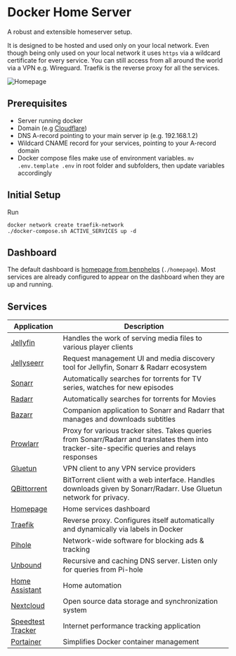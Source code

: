 # Docker Home Server

A robust and extensible homeserver setup.

It is designed to be hosted and used only on your local network. Even though being only used on your local network it uses ```https``` via a wildcard certificate for every service. You can still access from all around the world via a VPN e.g. Wireguard. Traefik is the reverse proxy for all the services.

![Homepage](https://raw.githubusercontent.com/hivian/docker-home/master/dashboard.png)

## Prerequisites

- Server running docker
- Domain (e.g [Cloudflare](https://www.cloudflare.com/))
- DNS A-record pointing to your main server ip (e.g. 192.168.1.2)
- Wildcard CNAME record for your services, pointing to your A-record domain
- Docker compose files make use of environment variables. ```mv .env.template .env``` in root folder and subfolders, then update variables accordingly

## Initial Setup

Run 
```
docker network create traefik-network
./docker-compose.sh ACTIVE_SERVICES up -d
```

## Dashboard

The default dashboard is [homepage from benphelps](https://github.com/benphelps/homepage) (```./homepage```). Most services are already configured to appear on the dashboard when they are up and running.

## Services

| **Application**                 | **Description**                      |                                  
|---------------------------------|--------------------------------------|
| [Jellyfin](https://jellyfin.org/) | Handles the work of serving media files to various player clients
| [Jellyseerr](https://github.com/Fallenbagel/jellyseerr) | Request management UI and media discovery tool for Jellyfin, Sonarr & Radarr ecosystem
| [Sonarr](https://sonarr.tv) | Automatically searches for torrents for TV series, watches for new episodes
| [Radarr](https://radarr.video) | Automatically searches for torrents for Movies                                              
| [Bazarr](https://www.bazarr.media/) | Companion application to Sonarr and Radarr that manages and downloads subtitles                                                                        
| [Prowlarr](https://prowlarr.com/) | Proxy for various tracker sites. Takes queries from Sonarr/Radarr and translates them into tracker-site-specific queries and relays responses  
| [Gluetun](https://github.com/qdm12/gluetun) | VPN client to any VPN service providers
| [QBittorrent](https://www.qbittorrent.org/) | BitTorrent client with a web interface. Handles downloads given by Sonarr/Radarr. Use Gluetun network for privacy.
| [Homepage](https://gethomepage.dev)| Home services dashboard
| [Traefik](https://traefik.io)| Reverse proxy. Configures itself automatically and dynamically via labels in Docker
| [Pihole](https://pi-hole.net/)  |  Network-wide software for blocking ads & tracking
| [Unbound](https://github.com/MatthewVance/unbound-docker)  |  Recursive and caching DNS server. Listen only for queries from Pi-hole
| [Home Assistant](https://www.home-assistant.io/) | Home automation
| [Nextcloud](https://nextcloud.com/) | Open source data storage and synchronization system
| [Speedtest Tracker](https://github.com/alexjustesen/speedtest-tracker) | Internet performance tracking application
| [Portainer](https://www.portainer.io/) | Simplifies Docker container management


